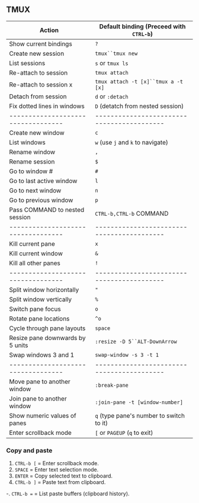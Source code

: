 ## TMUX

| Action                           | Default binding (Preceed with `CTRL-b`)  |
|----------------------------------|------------------------------------------|
| Show current bindings            | `?`                                      |
| Create new session               | `tmux``tmux new`                         |
| List sessions                    | `s` or `tmux ls`                         |
| Re-attach to session             | `tmux attach`                            |
| Re-attach to session x           | `tmux attach -t [x]``tmux a -t [x]`      |
| Detach from session              | `d` or `:detach`                         |
| Fix dotted lines in windows      | `D` (detatch from nested session)        |
|----------------------------------|------------------------------------------|
| Create new window                | `c`                                      |
| List windows                     | `w` (use `j` and `k` to navigate)        |
| Rename window                    | `,`                                      |
| Rename session                   | `$`                                      |
| Go to window #                   | `#`                                      |
| Go to last active window         | `l`                                      |
| Go to next window                | `n`                                      |
| Go to previous window            | `p`                                      |
| Pass COMMAND to nested session   | `CTRL-b,CTRL-b` COMMAND                  |
|----------------------------------|------------------------------------------|
| Kill current pane                | `x`                                      |
| Kill current window              | `&`                                      |
| Kill all other panes             | `!`                                      |
|----------------------------------|------------------------------------------|
| Split window horizontally        | `"`                                      |
| Split window vertically          | `%`                                      |
| Switch pane focus                | `o`                                      |
| Rotate pane locations            | `^o`                                     |
| Cycle through pane layouts       | `space`                                  |
| Resize pane downwards by 5 units | `:resize -D 5``ALT-DownArrow`            |
| Swap windows 3 and 1             | `swap-window -s 3 -t 1`                  |
|----------------------------------|------------------------------------------|
| Move pane to another window      | `:break-pane`                            |
| Join pane to another window      | `:join-pane -t [window-number]`          |
| Show numeric values of panes     | `q` (type pane's number to switch to it) |
| Enter scrollback mode            | `[` or `PAGEUP` (`q` to exit)            |

### Copy and paste

1. `CTRL-b [` = Enter scrollback mode.
2. `SPACE`    = Enter text selection mode.
3. `ENTER`    = Copy selected text to clipboard.
4. `CTRL-b ]` = Paste text from clipboard.

-. `CTRL-b =` = List paste buffers (clipboard history).

